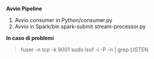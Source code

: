 **Avvio Pipeline**
1. Avvio consumer in Python/consumer.py
2. Avvio in Spark/bin spark-submit stream-processor.py


**In caso di problemi**
> fuser -n tcp -k 9001 
> sudo lsof -i -P -n | grep LISTEN 
